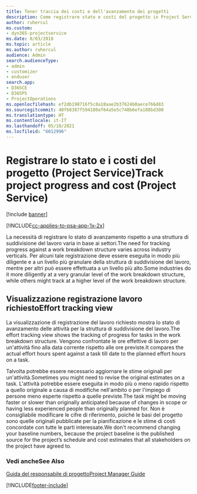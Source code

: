 ```yaml
---
title: Tener traccia dei costi e dell'avanzamento dei progetti
description: Come registrare stato e costi del progetto in Project Service
author: ruhercul
ms.custom:
- dyn365-projectservice
ms.date: 8/03/2018
ms.topic: article
ms.author: ruhercul
audience: Admin
search.audienceType:
- admin
- customizer
- enduser
search.app:
- D365CE
- D365PS
- ProjectOperations
ms.openlocfilehash: ef2db198716f5c8a18aae2b37624b0aece766d83
ms.sourcegitcommit: 40f68387f594180af64a5e5c748b6efa188bd300
ms.translationtype: HT
ms.contentlocale: it-IT
ms.lasthandoff: 05/10/2021
ms.locfileid: "6012996"
---
```

# <a name="track-project-progress-and-cost-project-service"></a><span data-ttu-id="9f51a-103">Registrare lo stato e i costi del progetto (Project Service)</span><span class="sxs-lookup"><span data-stu-id="9f51a-103">Track project progress and cost (Project Service)</span></span>

[!include [banner](../includes/psa-now-project-operations.md)]

[!INCLUDE[cc-applies-to-psa-app-1x-2x](../includes/cc-applies-to-psa-app-1x-2x.md)]

<span data-ttu-id="9f51a-104">La necessità di registrare lo stato di avanzamento rispetto a una struttura di suddivisione del lavoro varia in base ai settori.</span><span class="sxs-lookup"><span data-stu-id="9f51a-104">The need for tracking progress against a work breakdown structure varies across industry verticals.</span></span> <span data-ttu-id="9f51a-105">Per alcuni tale registrazione deve essere eseguita in modo più diligente e a un livello più granulare della struttura di suddivisione del lavoro, mentre per altri può essere effettuata a un livello più alto.</span><span class="sxs-lookup"><span data-stu-id="9f51a-105">Some industries do it more diligently at a very granular level of the work breakdown structure, while others might track at a higher level of the work breakdown structure.</span></span>  
  
## <a name="effort-tracking-view"></a><span data-ttu-id="9f51a-106">Visualizzazione registrazione lavoro richiesto</span><span class="sxs-lookup"><span data-stu-id="9f51a-106">Effort tracking view</span></span>  
<span data-ttu-id="9f51a-107">La visualizzazione di registrazione del lavoro richiesto mostra lo stato di avanzamento delle attività per la struttura di suddivisione del lavoro.</span><span class="sxs-lookup"><span data-stu-id="9f51a-107">The effort tracking view shows the tracking of progress for tasks in the work breakdown structure.</span></span> <span data-ttu-id="9f51a-108">Vengono confrontate le ore effettive di lavoro per un'attività fino alla data corrente rispetto alle ore previste.</span><span class="sxs-lookup"><span data-stu-id="9f51a-108">It compares the actual effort hours spent against a task till date to the planned effort hours on a task.</span></span>  
  
<span data-ttu-id="9f51a-109">Talvolta potrebbe essere necessario aggiornare le stime originali per un'attività.</span><span class="sxs-lookup"><span data-stu-id="9f51a-109">Sometimes you might need to revise the original estimates on a task.</span></span> <span data-ttu-id="9f51a-110">L'attività potrebbe essere eseguita in modo più o meno rapido rispetto a quello originale a causa di modifiche nell'ambito o per l'impiego di persone meno esperte rispetto a quelle previste.</span><span class="sxs-lookup"><span data-stu-id="9f51a-110">The task might be moving faster or slower than originally anticipated because of changes in scope or having less experienced people than originally planned for.</span></span> <span data-ttu-id="9f51a-111">Non è consigliabile modificare le cifre di riferimento, poiché le basi del progetto sono quelle originali pubblicate per la pianificazione e le stime di costi concordate con tutte le parti interessate.</span><span class="sxs-lookup"><span data-stu-id="9f51a-111">We don't recommend changing your baseline numbers, because the project baseline is the published source for the project’s schedule and cost estimates that all stakeholders on the project have agreed to.</span></span>  
  
### <a name="see-also"></a><span data-ttu-id="9f51a-112">Vedi anche</span><span class="sxs-lookup"><span data-stu-id="9f51a-112">See Also</span></span>  
 [<span data-ttu-id="9f51a-113">Guida del responsabile di progetto</span><span class="sxs-lookup"><span data-stu-id="9f51a-113">Project Manager Guide</span></span>](../psa/project-manager-guide.md)


[!INCLUDE[footer-include](../includes/footer-banner.md)]